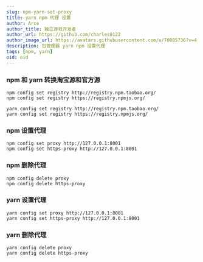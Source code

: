 ```yaml
---
slug: npm-yarn-set-proxy
title: yarn npm 代理 设置
author: Arce
author_title: 独立游戏开发者
author_url: https://github.com/charles0122
author_image_url: https://avatars.githubusercontent.com/u/70085736?v=4
description: 包管理器 yarn npm 设置代理
tags: [npm, yarn]
oid: oid
---
```


### npm 和 yarn 转换淘宝源和官方源

```shell
npm config set registry http://registry.npm.taobao.org/
npm config set registry https://registry.npmjs.org/

yarn config set registry http://registry.npm.taobao.org/
yarn config set registry https://registry.npmjs.org/
```
<!-- truncate -->

### npm 设置代理

```shell
npm config set proxy http://127.0.0.1:8001
npm config set https-proxy http://127.0.0.1:8001
```

### npm 删除代理

```shell
npm config delete proxy
npm config delete https-proxy
```

### yarn 设置代理

```shell
yarn config set proxy http://127.0.0.1:8001
yarn config set https-proxy http://127.0.0.1:8001
```

### yarn 删除代理

```shell
yarn config delete proxy
yarn config delete https-proxy
```
